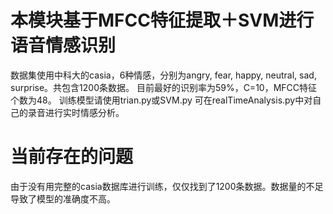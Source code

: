 # 本模块基于MFCC特征提取＋SVM进行语音情感识别
数据集使用中科大的casia，6种情感，分别为angry, fear, happy, neutral, sad, surprise。共包含1200条数据。
目前最好的识别率为59%，C=10，MFCC特征个数为48。
训练模型请使用trian.py或SVM.py
可在realTimeAnalysis.py中对自己的录音进行实时情感分析。

# 当前存在的问题
由于没有用完整的casia数据库进行训练，仅仅找到了1200条数据。数据量的不足导致了模型的准确度不高。
